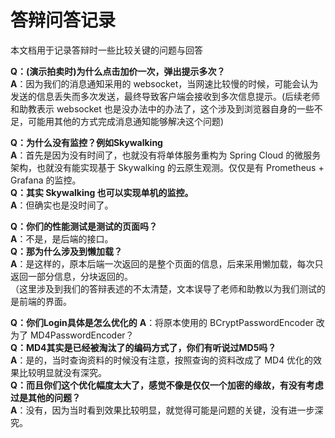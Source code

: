 答辩问答记录
==================
本文档用于记录答辩时一些比较关键的问题与回答

**Q：(演示拍卖时)为什么点击加价一次，弹出提示多次？**  
**A**：因为我们的消息通知采用的 websocket，当网速比较慢的时候，可能会认为发送的信息丢失而多次发送，最终导致客户端会接收到多次信息提示。(后续老师和助教表示 websocket 也是没办法中的办法了，这个涉及到浏览器自身的一些不足，可能用其他的方式完成消息通知能够解决这个问题)  

**Q：为什么没有监控？例如Skywalking**  
**A**：首先是因为没有时间了，也就没有将单体服务重构为 Spring Cloud 的微服务架构，也就没有能实现基于 Skywalking 的云原生观测。仅仅是有 Prometheus + Grafana 的监控。  
**Q：其实 Skywalking 也可以实现单机的监控。**  
**A**：但确实也是没时间了。

**Q：你们的性能测试是测试的页面吗？**  
**A**：不是，是后端的接口。  
**Q：那为什么涉及到懒加载？**  
**A**：是这样的，原本后端一次返回的是整个页面的信息，后来采用懒加载，每次只返回一部分信息，分块返回的。  
（这里涉及到我们的答辩表述的不太清楚，文本误导了老师和助教以为我们测试的是前端的界面。

**Q：你们Login具体是怎么优化的**
**A**：将原本使用的 BCryptPasswordEncoder 改为了 MD4PasswordEncoder？  
**Q：MD4其实是已经被淘汰了的编码方式了，你们有听说过MD5吗？**  
**A**：是的，当时查询资料的时候没有注意，按照查询的资料改成了 MD4 优化的效果比较明显就没有深究。  
**Q：而且你们这个优化幅度太大了，感觉不像是仅仅一个加密的缘故，有没有考虑过是其他的问题？**  
**A**：没有，因为当时看到效果比较明显，就觉得可能是问题的关键，没有进一步深究。